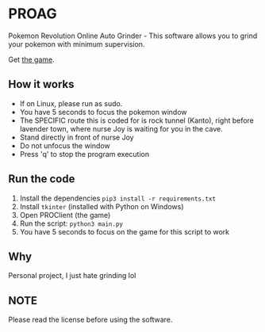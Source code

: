 # PROAG

Pokemon Revolution Online Auto Grinder - This software allows you to grind your pokemon with minimum supervision.

Get [the game](https://pokemonrevolution.net/home).

## How it works

- If on Linux, please run as sudo.
- You have 5 seconds to focus the pokemon window
- The SPECIFIC route this is coded for is rock tunnel (Kanto), right before lavender town, where nurse Joy is waiting for you in the cave.
- Stand directly in front of nurse Joy
- Do not unfocus the window
- Press 'q' to stop the program execution

## Run the code

1. Install the dependencies `pip3 install -r requirements.txt`
2. Install `tkinter` (installed with Python on Windows)
3. Open PROClient (the game)
4. Run the script: `python3 main.py`
5. You have 5 seconds to focus on the game for this script to work

## Why

Personal project, I just hate grinding lol

## NOTE

Please read the license before using the software.
